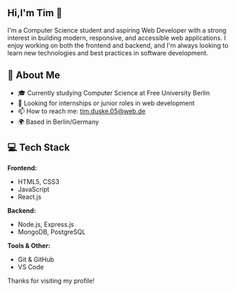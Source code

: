 ## Hi,I'm Tim 👋

I'm a Computer Science student and aspiring Web Developer with a strong interest in building modern, responsive, and accessible web applications. I enjoy working on both the frontend and backend, and I'm always looking to learn new technologies and best practices in software development.

## 🌱 About Me

- 🎓 Currently studying Computer Science at Free University Berlin
- 🔭 Looking for internships or junior roles in web development
- 📫 How to reach me: tim.duske.05@web.de
- 🌍 Based in Berlin/Germany

## 💻 Tech Stack

**Frontend:**
- HTML5, CSS3
- JavaScript
- React.js

**Backend:**
- Node.js, Express.js
- MongoDB, PostgreSQL

**Tools & Other:**
- Git & GitHub
- VS Code

Thanks for visiting my profile!
